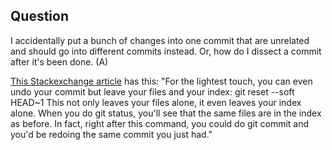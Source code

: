 ## Question
I accidentally put a bunch of changes into one commit that are unrelated and should go into different commits instead. Or, how do I dissect a commit after it's been done. (A)

[This Stackexchange article](http://stackoverflow.com/questions/927358/undo-last-git-commit) has this:
"For the lightest touch, you can even undo your commit but leave your files and your index:
    git reset --soft HEAD~1
This not only leaves your files alone, it even leaves your index alone. When you do git status, you'll see that the same files are in the index as before. In fact, right after this command, you could do git commit and you'd be redoing the same commit you just had."
